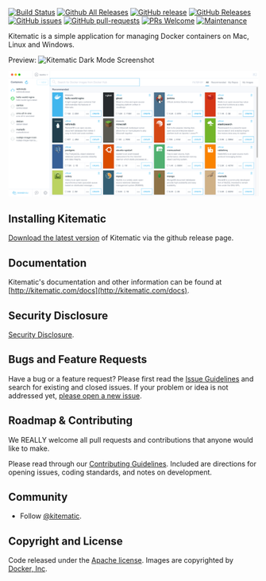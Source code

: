 [![Build Status](https://travis-ci.org/Trackhe/kitematic.svg?branch=master)](https://travis-ci.org/trackhe/kitematic)
[![Github All Releases](https://img.shields.io/github/downloads/trackhe/kitematic/total.svg)]()
[![GitHub release](https://img.shields.io/github/release/trackhe/kitematic.svg)](https://GitHub.com/trackhe/kitematic/releases/)
[![GitHub Releases](https://img.shields.io/github/downloads/trackhe/kitematic/latest/total)]()
[![GitHub issues](https://img.shields.io/github/issues/trackhe/kitematic.svg)](https://GitHub.com/trackhe/kitematic/issues/)
[![GitHub pull-requests](https://img.shields.io/github/issues-pr/trackhe/kitematic)](https://GitHub.com/trackhe/kitematic/pull/)
[![PRs Welcome](https://img.shields.io/badge/PRs-welcome-brightgreen.svg?style=flat-square)](http://makeapullrequest.com)
[![Maintenance](https://img.shields.io/badge/Maintained%3F-yes-green.svg)](https://GitHub.com/trackhe/kitematic/graphs/commit-activity)


Kitematic is a simple application for managing Docker containers on Mac, Linux and Windows.

Preview:
![Kitematic Dark Mode Screenshot](https://user-images.githubusercontent.com/1494328/71365438-4a039d00-259f-11ea-83aa-8e66259d4fa2.png)

![Kitematic Screenshot](https://github.com/Trackhe/kitematic/blob/master/images/Unbenannt-1.png?raw=true)

## Installing Kitematic

[Download the latest version](https://github.com/Trackhe/kitematic/releases) of Kitematic via the github release page.

## Documentation

Kitematic's documentation and other information can be found at [http://kitematic.com/docs](http://kitematic.com/docs).

## Security Disclosure

[Security Disclosure](https://github.com/docker/kitematic/blob/master/README.md).

## Bugs and Feature Requests

Have a bug or a feature request? Please first read the [Issue Guidelines](https://github.com/trackhe/kitematic/blob/master/CONTRIBUTING.md#using-the-issue-tracker) and search for existing and closed issues. If your problem or idea is not addressed yet, [please open a new issue](https://github.com/trackhe/kitematic/issues/new).

## Roadmap & Contributing

We REALLY welcome all pull requests and contributions that anyone would like to make.

Please read through our [Contributing Guidelines](https://github.com/kitematic/kitematic/blob/master/CONTRIBUTING.md). Included are directions for opening issues, coding standards, and notes on development.

## Community

- Follow [@kitematic](https://github.com/docker/kitematic).

## Copyright and License

Code released under the [Apache license](LICENSE).
Images are copyrighted by [Docker, Inc](https://www.docker.com/).
